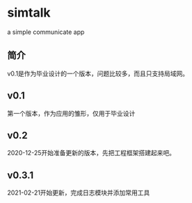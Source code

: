 # simtalk
a simple communicate app
## 简介
v0.1是作为毕业设计的一个版本，问题比较多，而且只支持局域网。
## v0.1
第一个版本，作为应用的雏形，仅用于毕业设计
## v0.2
2020-12-25开始准备更新的版本，先把工程框架搭建起来吧。
## v0.3.1
2021-02-21开始更新，完成日志模块并添加常用工具